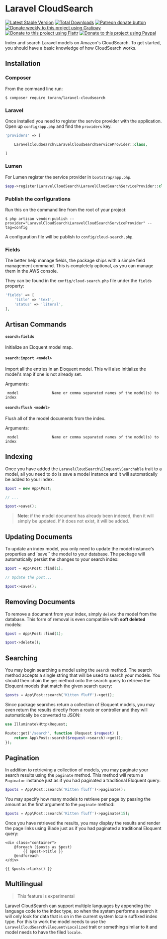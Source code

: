# Laravel CloudSearch

[![Latest Stable Version](https://poser.pugx.org/torann/laravel-cloudsearch/v/stable.png)](https://packagist.org/packages/torann/laravel-cloudsearch)
[![Total Downloads](https://poser.pugx.org/torann/laravel-cloudsearch/downloads.png)](https://packagist.org/packages/torann/laravel-cloudsearch)
[![Patreon donate button](https://img.shields.io/badge/patreon-donate-yellow.svg)](https://www.patreon.com/torann)
[![Donate weekly to this project using Gratipay](https://img.shields.io/badge/gratipay-donate-yellow.svg)](https://gratipay.com/~torann)
[![Donate to this project using Flattr](https://img.shields.io/badge/flattr-donate-yellow.svg)](https://flattr.com/profile/torann)
[![Donate to this project using Paypal](https://img.shields.io/badge/Donate-PayPal-green.svg)](https://www.paypal.com/cgi-bin/webscr?cmd=_s-xclick&hosted_button_id=4CJA2A97NPYVU)

Index and search Laravel models on Amazon's CloudSearch. To get started, you should have a basic knowledge of how CloudSearch works.

## Installation

### Composer

From the command line run:

```
$ composer require torann/laravel-cloudsearch
```

### Laravel

Once installed you need to register the service provider with the application. Open up `config/app.php` and find the `providers` key.

``` php
'providers' => [

    LaravelCloudSearch\LaravelCloudSearchServiceProvider::class,

]
```

### Lumen

For Lumen register the service provider in `bootstrap/app.php`.

``` php
$app->register(LaravelCloudSearch\LaravelCloudSearchServiceProvider::class);
```

### Publish the configurations

Run this on the command line from the root of your project:

```
$ php artisan vendor:publish --provider="LaravelCloudSearch\LaravelCloudSearchServiceProvider" --tag=config
```

A configuration file will be publish to `config/cloud-search.php`.

### Fields

The better help manage fields, the package ships with a simple field management command. This is completely optional, as you can manage them in the AWS console.

They can be found in the `config/cloud-search.php` file under the `fields` property:

```php
'fields' => [
    'title' => 'text',
    'status' => 'literal',
],
```

## Artisan Commands

#### `search:fields`

Initialize an Eloquent model map.

#### `search:import <model>`

Import all the entries in an Eloquent model. This will also initialize the model's map if one is not already set.

Arguments:

```
 model               Name or comma separated names of the model(s) to index
```

#### `search:flush <model>`

Flush all of the model documents from the index.

Arguments:

```
 model               Name or comma separated names of the model(s) to index
```

## Indexing

Once you have added the `LaravelCloudSearch\Eloquent\Searchable` trait to a model, all you need to do is save a model instance and it will automatically be added to your index.

```php
$post = new App\Post;

// ...

$post->save();
```

> **Note**: if the model document has already been indexed, then it will simply be updated. If it does not exist, it will be added.

## Updating Documents

To update an index model, you only need to update the model instance's properties and `save`` the model to your database. The package will automatically persist the changes to your search index:

```php
$post = App\Post::find(1);

// Update the post...

$post->save();
```

## Removing Documents

To remove a document from your index, simply `delete` the model from the database. This form of removal is even compatible with **soft deleted** models:

```php
$post = App\Post::find(1);

$post->delete();
```

## Searching

You may begin searching a model using the `search` method. The search method accepts a single string that will be used to search your models. You should then chain the `get` method onto the search query to retrieve the Eloquent models that match the given search query:

```php
$posts = App\Post::search('Kitten fluff')->get();
```

Since package searches return a collection of Eloquent models, you may even return the results directly from a route or controller and they will automatically be converted to JSON:

```php
use Illuminate\Http\Request;

Route::get('/search', function (Request $request) {
    return App\Post::search($request->search)->get();
});
```

## Pagination

In addition to retrieving a collection of models, you may paginate your search results using the `paginate` method. This method will return a `Paginator` instance just as if you had paginated a traditional Eloquent query:

```php
$posts = App\Post::search('Kitten fluff')->paginate();
```
You may specify how many models to retrieve per page by passing the amount as the first argument to the `paginate` method:

```php
$posts = App\Post::search('Kitten fluff')->paginate(15);
```
Once you have retrieved the results, you may display the results and render the page links using Blade just as if you had paginated a traditional Eloquent query:

```blade
<div class="container">
    @foreach ($posts as $post)
        {{ $post->title }}
    @endforeach
</div>

{{ $posts->links() }}
```

## Multilingual

> This feature is experimental

Laravel CloudSearch can support multiple languages by appending the language code to the index type, so when the system performs a search it will only look for data that is on in the current system locale suffixed index type. For this to work the model needs to use the `LaravelCloudSearch\Eloquent\Localized` trait or something similar to it and model needs to have the filed `locale`.